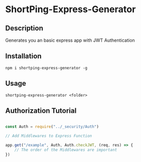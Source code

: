 # ShortPing-Express-Generator

## Description

Generates you an basic express app with JWT Authentication

## Installation

`npm i shortping-express-generator -g`



## Usage

`shortping-express-generator <folder>`

## Authorization Tutorial

```javascript

const Auth = require("../_security/Auth")

// Add Middlewares to Express Function

app.get("/example", Auth, Auth.checkJWT, (req, res) => {
    // The order of the Middlewares are important
})

```